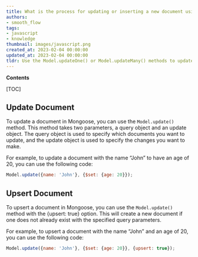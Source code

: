 ```yaml
---
title: What is the process for updating or inserting a new document using mongoose?
authors:
- smooth_flow
tags:
- javascript
- knowledge
thumbnail: images/javascript.png
created_at: 2023-02-04 00:00:00
updated_at: 2023-02-04 00:00:00
tldr: Use the Model.updateOne() or Model.updateMany() methods to update/upsert documents in Mongoose.
---
```


**Contents**

[TOC]

## Update Document

To update a document in Mongoose, you can use the `Model.update()` method. This method takes two parameters, a query object and an update object. The query object is used to specify which documents you want to update, and the update object is used to specify the changes you want to make.

For example, to update a document with the name “John” to have an age of 20, you can use the following code:

```javascript
Model.update({name: 'John'}, {$set: {age: 20}});
```

## Upsert Document

To upsert a document in Mongoose, you can use the `Model.update()` method with the {upsert: true} option. This will create a new document if one does not already exist with the specified query parameters.

For example, to upsert a document with the name “John” and an age of 20, you can use the following code:

```javascript
Model.update({name: 'John'}, {$set: {age: 20}}, {upsert: true});
```
